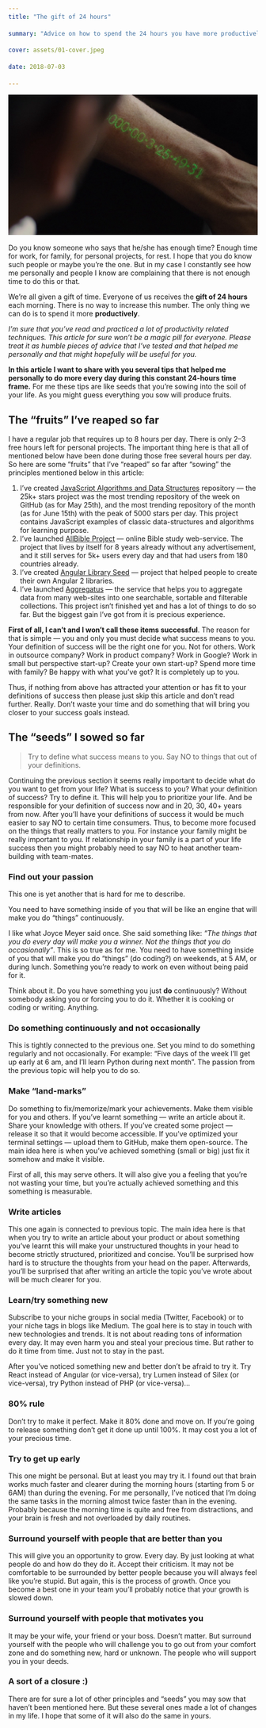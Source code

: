 ```yaml
---
title: "The gift of 24 hours"

summary: "Advice on how to spend the 24 hours you have more productively"

cover: assets/01-cover.jpeg

date: 2018-07-03

---
```


![The gift of 24 hours](assets/01-cover.jpeg)

Do you know someone who says that he/she has enough time? Enough time for work, for family, for personal projects, for rest. I hope that you do know such people or maybe you’re the one. But in my case I constantly see how me personally and people I know are complaining that there is not enough time to do this or that.

We’re all given a gift of time. Everyone of us receives the **gift of 24 hours** each morning. There is no way to increase this number. The only thing we can do is to spend it more **productively**.

*I’m sure that you’ve read and practiced a lot of productivity related techniques. This article for sure won’t be a magic pill for everyone. Please treat it as humble pieces of advice that I’ve tested and that helped me personally and that might hopefully will be useful for you.*

**In this article I want to share with you several tips that helped me personally to do more every day during this constant 24-hours time frame.** For me these tips are like seeds that you’re sowing into the soil of your life. As you might guess everything you sow will produce fruits.

## The “fruits” I’ve reaped so far

I have a regular job that requires up to 8 hours per day. There is only 2–3 free hours left for personal projects. The important thing here is that all of mentioned below have been done during those free several hours per day. So here are some “fruits” that I’ve “reaped” so far after “sowing” the principles mentioned below in this article:

1. I’ve created [JavaScript Algorithms and Data Structures](https://github.com/trekhleb/javascript-algorithms) repository — the 25k+ stars project was the most trending repository of the week on GitHub (as for May 25th), and the most trending repository of the month (as for June 15th) with the peak of 5000 stars per day. This project contains JavaScript examples of classic data-structures and algorithms for learning purpose.
2. I’ve launched [AllBible Project](http://allbible.info/) — online Bible study web-service. The project that lives by itself for 8 years already without any advertisement, and it still serves for 5k+ users every day and that had users from 180 countries already.
3. I’ve created [Angular Library Seed](https://github.com/trekhleb/angular-library-seed) — project that helped people to create their own Angular 2 libraries.
4. I’ve launched [Aggregatus](https://aggregatus.io/) — the service that helps you to aggregate data from many web-sites into one searchable, sortable and filterable collections. This project isn’t finished yet and has a lot of things to do so far. But the biggest gain I’ve got from it is precious experience.

**First of all, I can’t and I won’t call these items successful**. The reason for that is simple — you and only you must decide what success means to you. Your definition of success will be the right one for you. Not for others. Work in outsource company? Work in product company? Work in Google? Work in small but perspective start-up? Create your own start-up? Spend more time with family? Be happy with what you’ve got? It is completely up to you.

Thus, if nothing from above has attracted your attention or has fit to your definitions of success then please just skip this article and don’t read further. Really. Don’t waste your time and do something that will bring you closer to your success goals instead.

## The “seeds” I sowed so far

> Try to define what success means to you. Say NO to things that out of your definitions.

Continuing the previous section it seems really important to decide what do you want to get from your life? What is success to you? What your definition of success? Try to define it. This will help you to prioritize your life. And be responsible for your definition of success now and in 20, 30, 40+ years from now. After you’ll have your definitions of success it would be much easier to say NO to certain time consumers. Thus, to become more focused on the things that really matters to you. For instance your family might be really important to you. If relationship in your family is a part of your life success then you might probably need to say NO to heat another team-building with team-mates.

### Find out your passion

This one is yet another that is hard for me to describe.

You need to have something inside of you that will be like an engine that will make you do “things” continuously.

I like what Joyce Meyer said once. She said something like: *“The things that you do every day will make you a winner. Not the things that you do occasionally”*. This is so true as for me. You need to have something inside of you that will make you do “things” (do coding?) on weekends, at 5 AM, or during lunch. Something you’re ready to work on even without being paid for it.

Think about it. Do you have something you just **do** continuously? Without somebody asking you or forcing you to do it. Whether it is cooking or coding or writing. Anything.

### Do something continuously and not occasionally

This is tightly connected to the previous one. Set you mind to do something regularly and not occasionally. For example: “Five days of the week I’ll get up early at 6 am, and I’ll learn Python during next month”. The passion from the previous topic will help you to do so.

### Make “land-marks”

Do something to fix/memorize/mark your achievements. Make them visible for you and others. If you’ve learnt something — write an article about it. Share your knowledge with others. If you’ve created some project — release it so that it would become accessible. If you’ve optimized your terminal settings — upload them to GitHub, make them open-source. The main idea here is when you’ve achieved something (small or big) just fix it somehow and make it visible.

First of all, this may serve others. It will also give you a feeling that you’re not wasting your time, but you’re actually achieved something and this something is measurable.

### Write articles

This one again is connected to previous topic. The main idea here is that when you try to write an article about your product or about something you’ve learnt this will make your unstructured thoughts in your head to become strictly structured, prioritized and concise. You’ll be surprised how hard is to structure the thoughts from your head on the paper. Afterwards, you’ll be surprised that after writing an article the topic you’ve wrote about will be much clearer for you.

### Learn/try something new

Subscribe to your niche groups in social media (Twitter, Facebook) or to your niche tags in blogs like Medium. The goal here is to stay in touch with new technologies and trends. It is not about reading tons of information every day. It may even harm you and steal your precious time. But rather to do it time from time. Just not to stay in the past.

After you’ve noticed something new and better don’t be afraid to try it. Try React instead of Angular (or vice-versa), try Lumen instead of Silex (or vice-versa), try Python instead of PHP (or vice-versa)…

### 80% rule

Don’t try to make it perfect. Make it 80% done and move on. If you’re going to release something don’t get it done up until 100%. It may cost you a lot of your precious time.

### Try to get up early

This one might be personal. But at least you may try it. I found out that brain works much faster and clearer during the morning hours (starting from 5 or 6AM) than during the evening. For me personally, I’ve noticed that I’m doing the same tasks in the morning almost twice faster than in the evening. Probably because the morning time is quite and free from distractions, and your brain is fresh and not overloaded by daily routines.

### Surround yourself with people that are better than you

This will give you an opportunity to grow. Every day. By just looking at what people do and how do they do it. Accept their criticism. It may not be comfortable to be surrounded by better people because you will always feel like you’re stupid. But again, this is the process of growth. Once you become a best one in your team you’ll probably notice that your growth is slowed down.

### Surround yourself with people that motivates you

It may be your wife, your friend or your boss. Doesn’t matter. But surround yourself with the people who will challenge you to go out from your comfort zone and do something new, hard or unknown. The people who will support you in your deeds.

### A sort of a closure :)

There are for sure a lot of other principles and “seeds” you may sow that haven’t been mentioned here. But these several ones made a lot of changes in my life. I hope that some of it will also do the same in yours.

